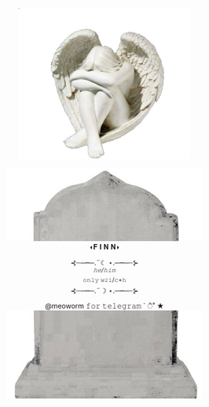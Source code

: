 <p align="center"
<br> <img width="350" src="https://github.com/meoworm/meoworm/blob/main/angel.jpg" 
</p>
<p align="center"
<br> <img width="400" src="https://github.com/meoworm/meoworm/blob/main/начало.jpg"     

       
<br> ◖𝐅 𝐈 𝐍 𝐍◗
</p> 

<p align="center"
<br>⊰┄─┉─.¨☾ ⋆.─┉─┄⊱
<br><sup><i>𝚑𝚎/𝚑𝚒𝚖</i></sup>
<br> <sup>𝚘𝚗𝚕𝚢 𝚠𝟸𝚒/𝚌+𝚑</sup>
<br>⊰┄─┉─.¨☽ ⋆.─┉─┄⊱

<p align="center"
<br> @meoworm 𝚏𝚘𝚛 𝚝𝚎𝚕𝚎𝚐𝚛𝚊𝚖 ` ੈ˚ ★
<br> <img width="400" src="https://github.com/meoworm/meoworm/blob/main/конец.jpg"    
</p>
